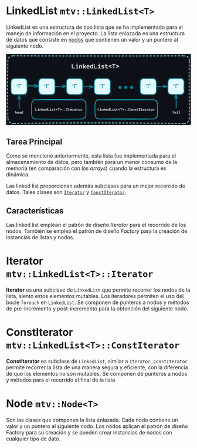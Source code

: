 # LinkedList ``mtv::LinkedList<T>``

LinkedList es una estructura de tipo lista que se ha implementado para el manejo de
información en el proyecto. La lista enlazada es una estructura de datos que consiste
en [nodos](#node-mtvnodet) que contienen un valor y un puntero al siguiente nodo.

<div style="text-align: center;">
<img src="../resources/linkedlist.png" alt="LinkedList">
</div>

## Tarea Principal

Como se mencionó anteriormente, esta lista fue implementada para el almacenamiento de
datos, pero también para un menor consumo de la memoria (en comparación con los
*arrays*) cuando la estructura es dinámica.

Las linked list proporcionan además subclases para un mejor recorrido de datos. Tales
clases son [`Iterator`](#iterator-mtvlinkedlisttiterator)
y [`ConstIterator`](#constiterator-mtvlinkedlisttconstiterator).

## Características

Las linked list emplean el patrón de diseño *Iterator* para el recorrido de los nodos.
También se empleó el patrón de diseño *Factory* para la creación de instancias de
listas y nodos.

# Iterator ``mtv::LinkedList<T>::Iterator``

**Iterator** es una subclase de ``LinkedList`` que permite recorrer los nodos de la
lista, siento estos elementos mutables. Los iteradores permiten el uso del bucle
``foreach`` en ``LinkedList``. Se componen de punteros a nodos y métodos de
pre-incremento y post-incremento para la obtención del siguiente nodo.

# ConstIterator ``mtv::LinkedList<T>::ConstIterator``

**ConstIterator** es subclase de ``LinkedList``, similar a ``Iterator``,
``ConstIterator`` permite recorrer la lista de una manera segura y eficiente, con la
diferencia de que los elementos no son mutables. Se componen de punteros a nodos y
métodos para el recorrido al final de la lista

# Node ``mtv::Node<T>``

Son las clases que componen la lista enlazada. Cada nodo contiene un valor y un
puntero al siguiente nodo. Los nodos aplican el patrón de diseño Factory para su creación
y se pueden crear instancias de nodos con cualquier tipo de dato.